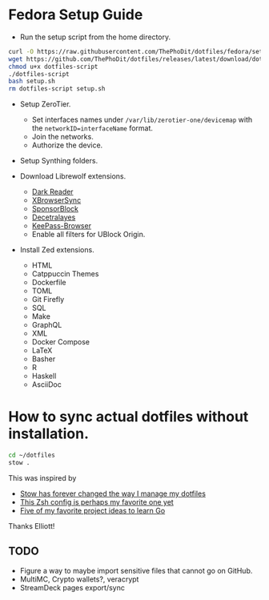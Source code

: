 # Fedora Setup Guide

- Run the setup script from the home directory.
```bash
curl -O https://raw.githubusercontent.com/ThePhoDit/dotfiles/fedora/setup/setup.sh
wget https://github.com/ThePhoDit/dotfiles/releases/latest/download/dotfiles-script
chmod u+x dotfiles-script
./dotfiles-script
bash setup.sh
rm dotfiles-script setup.sh
```

- Setup ZeroTier.
	- Set interfaces names under `/var/lib/zerotier-one/devicemap` with the `networkID=interfaceName` format.
	- Join the networks.
	- Authorize the device.
- Setup Synthing folders.
- Download Librewolf extensions.
  - [Dark Reader](https://addons.mozilla.org/en-US/firefox/addon/darkreader)
  - [XBrowserSync](https://addons.mozilla.org/en-US/firefox/addon/xbs/)
  - [SponsorBlock](https://addons.mozilla.org/en-US/firefox/addon/sponsorblock/)
  - [Decetralayes](https://addons.mozilla.org/en-US/firefox/addon/decentraleyes/)
  - [KeePass-Browser](https://addons.mozilla.org/en-US/firefox/addon/keepassxc-browser/?utm_source=addons.mozilla.org&utm_medium=referral&utm_content=search)
  - Enable all filters for UBlock Origin.

- Install Zed extensions.
	- HTML
	- Catppuccin Themes
	- Dockerfile
	- TOML
	- Git Firefly
	- SQL
	- Make
	- GraphQL
	- XML
	- Docker Compose
	- LaTeX
	- Basher
	- R
	- Haskell
	- AsciiDoc
	
	
# How to sync actual dotfiles without installation.

```bash
cd ~/dotfiles
stow .
```

This was inspired by 
- [Stow has forever changed the way I manage my dotfiles](https://www.youtube.com/watch?v=y6XCebnB9gs)
- [This Zsh config is perhaps my favorite one yet](https://www.youtube.com/watch?v=ud7YxC33Z3w)
- [Five of my favorite project ideas to learn Go](https://www.youtube.com/watch?v=gXmznGEW9vo)

Thanks Elliott!

## TODO

- Figure a way to maybe import sensitive files that cannot go on GitHub.
- MultiMC, Crypto wallets?, veracrypt
- StreamDeck pages export/sync
